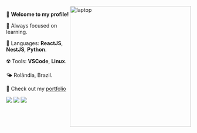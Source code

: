 <img src="https://github.com/clopso/clopso/blob/main/laptop.svg" min-width="260px" max-width="260px" width="330px" align="right" alt="laptop">

<p align="left">🤠 <strong>Welcome to my profile!</strong></p>
<p align="left">📒 Always focused on learning.</p>
<p align="left">🔑 Languages: 
  <strong>ReactJS</strong>,
  <strong>NestJS</strong>,
  <strong>Python</strong>.
</p>
<p align="left">☢️ Tools: 
<strong>VSCode</strong>,
<strong>Linux</strong>.
</p>
<p align="left">🌤️ Rolândia, Brazil.</p>
<p align="left">🔔 Check out my <a href="https://clopso.github.io/">portfolio</a></p>

<p align="left"> 
  <a href="https://www.linkedin.com/in/caio-lemes/" target="_blank"><img src="https://img.shields.io/badge/LinkedIn-FFB326?style=for-the-badge&logo=linkedin&logoColor=black"></a>
  <a href="https://leetcode.com/clopso/" target="_blank"><img src="https://img.shields.io/badge/-LeetCode-FFB326?style=for-the-badge&logo=LeetCode&logoColor=black"></a>
  <a href="https://open.spotify.com/user/njwmhlhvar45vjrk1lyblgxw0" target="_blank"><img src="https://img.shields.io/badge/Spotify-FFB326?&style=for-the-badge&logo=spotify&logoColor=black"></a>
</p>
